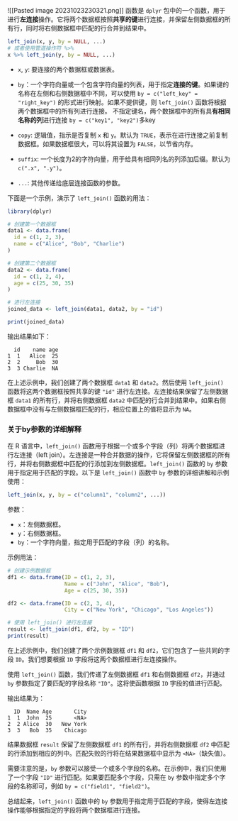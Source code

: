 ![[Pasted image 20231023230321.png]]
函数是 `dplyr` 包中的一个函数，用于进行**左连接**操作。它将两个数据框按照**共享的键**进行连接，并保留左侧数据框的所有行，同时将右侧数据框中匹配的行合并到结果中。
```R
left_join(x, y, by = NULL, ...)
# 或者使用管道操作符 %>%
x %>% left_join(y, by = NULL, ...)
```
- `x`, `y`: 要连接的两个数据框或数据表。
- `by`：一个字符向量或一个包含字符向量的列表，用于指定**连接的键**。如果键的名称在左侧和右侧数据框中不同，可以使用 `by = c("left_key" = "right_key")` 的形式进行映射。如果不提供键，则 `left_join()` 函数将根据两个数据框中的所有列进行连接。
不指定键名，两个数据框中的所有具**有相同名称的列**进行连接
`by = c("key1", "key2")`多key

- `copy`: 逻辑值，指示是否复制 `x` 和 `y`。默认为 `TRUE`，表示在进行连接之前复制数据框。如果数据框很大，可以将其设置为 `FALSE`，以节省内存。
- `suffix`: 一个长度为2的字符向量，用于给具有相同列名的列添加后缀。默认为 `c(".x", ".y")`。
- `...`: 其他传递给底层连接函数的参数。

下面是一个示例，演示了 `left_join()` 函数的用法：

```R
library(dplyr)

# 创建第一个数据框
data1 <- data.frame(
  id = c(1, 2, 3),
  name = c("Alice", "Bob", "Charlie")
)

# 创建第二个数据框
data2 <- data.frame(
  id = c(1, 2, 4),
  age = c(25, 30, 35)
)

# 进行左连接
joined_data <- left_join(data1, data2, by = "id")

print(joined_data)
```

输出结果如下：

```
  id    name age
1  1   Alice  25
2  2     Bob  30
3  3 Charlie  NA
```

在上述示例中，我们创建了两个数据框 `data1` 和 `data2`。然后使用 `left_join()` 函数将这两个数据框按照共享的键 `"id"` 进行左连接。左连接结果保留了左侧数据框 `data1` 的所有行，并将右侧数据框 `data2` 中匹配的行合并到结果中。如果右侧数据框中没有与左侧数据框匹配的行，相应位置上的值将显示为 `NA`。


### 关于by参数的详细解释
在 R 语言中，`left_join()` 函数用于根据一个或多个字段（列）将两个数据框进行左连接（left join）。左连接是一种合并数据的操作，它将保留左侧数据框的所有行，并将右侧数据框中匹配的行添加到左侧数据框。`left_join()` 函数的 `by` 参数用于指定用于匹配的字段。以下是 `left_join()` 函数中 `by` 参数的详细讲解和示例使用：

```R
left_join(x, y, by = c("column1", "column2", ...))
```

参数：
- `x`：左侧数据框。
- `y`：右侧数据框。
- `by`：一个字符向量，指定用于匹配的字段（列）的名称。

示例用法：
```R
# 创建示例数据框
df1 <- data.frame(ID = c(1, 2, 3),
                  Name = c("John", "Alice", "Bob"),
                  Age = c(25, 30, 35))

df2 <- data.frame(ID = c(2, 3, 4),
                  City = c("New York", "Chicago", "Los Angeles"))

# 使用 left_join() 进行左连接
result <- left_join(df1, df2, by = "ID")
print(result)
```

在上述示例中，我们创建了两个示例数据框 `df1` 和 `df2`，它们包含了一些共同的字段 `ID`。我们想要根据 `ID` 字段将这两个数据框进行左连接操作。

使用 `left_join()` 函数，我们传递了左侧数据框 `df1` 和右侧数据框 `df2`，并通过 `by` 参数指定了要匹配的字段名称 `"ID"`。这将使函数根据 `ID` 字段的值进行匹配。

输出结果为：
```
  ID  Name Age       City
1  1  John  25       <NA>
2  2 Alice  30   New York
3  3   Bob  35    Chicago
```

结果数据框 `result` 保留了左侧数据框 `df1` 的所有行，并将右侧数据框 `df2` 中匹配的行添加到相应的列中。匹配失败的行将在结果数据框中显示为 `<NA>`（缺失值）。

需要注意的是，`by` 参数可以接受一个或多个字段的名称。在示例中，我们只使用了一个字段 `"ID"` 进行匹配。如果要匹配多个字段，只需在 `by` 参数中指定多个字段的名称即可，例如 `by = c("field1", "field2")`。

总结起来，`left_join()` 函数中的 `by` 参数用于指定用于匹配的字段，使得左连接操作能够根据指定的字段将两个数据框进行连接。